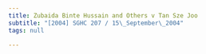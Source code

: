 ```yaml
---
title: Zubaida Binte Hussain and Others v Tan Sze Joo
subtitle: "[2004] SGHC 207 / 15\_September\_2004"
tags: null

---
```


